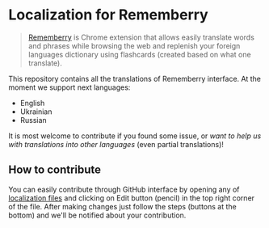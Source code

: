 # Localization for Rememberry

> [Rememberry](https://chrome.google.com/webstore/detail/rememberry-translate-and/dipiagiiohfljcicegpgffpbnjmgjcnf)
is Chrome extension that allows easily translate words and phrases while browsing the web and replenish your foreign
languages dictionary using flashcards (created based on what one translate).

This repository contains all the translations of Rememberry interface.
At the moment we support next languages:
- English
- Ukrainian
- Russian


It is most welcome to contribute if you found some issue, or _want to help us
with translations into other languages_ (even partial translations)!

## How to contribute

You can easily contribute through GitHub interface by opening any of
[localization files](locales/) and clicking on Edit button (pencil) in the
top right corner of the file. After making changes just follow the steps
(buttons at the bottom) and we'll be notified about your contribution.